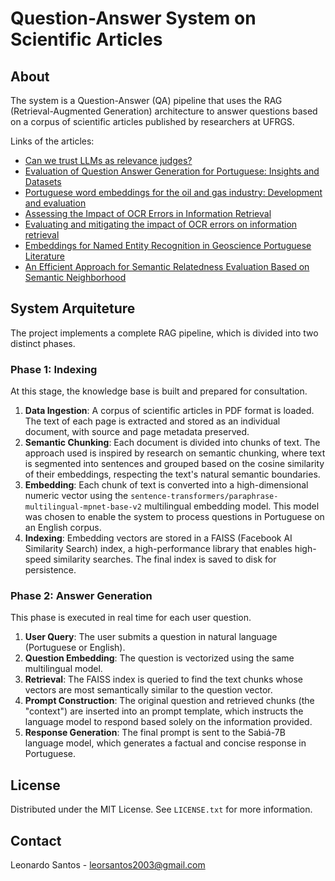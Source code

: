 # Question-Answer System on Scientific Articles

## About

The system is a Question-Answer (QA) pipeline that uses the RAG (Retrieval-Augmented Generation) architecture to answer questions based on a corpus of scientific articles published by researchers at UFRGS.

Links of the articles:

* [Can we trust LLMs as relevance judges?](https://sol.sbc.org.br/index.php/sbbd/article/view/30724)
* [Evaluation of Question Answer Generation for Portuguese: Insights and Datasets](https://aclanthology.org/2024.findings-emnlp.306.pdf)
* [Portuguese word embeddings for the oil and gas industry: Development and evaluation](https://www.sciencedirect.com/science/article/abs/pii/S0166361520305819)
* [Assessing the Impact of OCR Errors in Information Retrieval](https://link.springer.com/chapter/10.1007/978-3-030-45442-5_13)
* [Evaluating and mitigating the impact of OCR errors on information retrieval](https://link.springer.com/article/10.1007/s00799-023-00345-6)
* [Embeddings for Named Entity Recognition in Geoscience Portuguese Literature](https://aclanthology.org/2020.lrec-1.568.pdf)
* [An Efficient Approach for Semantic Relatedness Evaluation Based on Semantic Neighborhood](https://ieeexplore.ieee.org/document/8995302)

## System Arquiteture

The project implements a complete RAG pipeline, which is divided into two distinct phases.

### Phase 1: Indexing

At this stage, the knowledge base is built and prepared for consultation.

1. **Data Ingestion**: A corpus of scientific articles in PDF format is loaded. The text of each page is extracted and stored as an individual document, with source and page metadata preserved.
2. **Semantic Chunking**: Each document is divided into chunks of text. The approach used is inspired by research on semantic chunking, where text is segmented into sentences and grouped based on the cosine similarity of their embeddings, respecting the text's natural semantic boundaries.
3. **Embedding**: Each chunk of text is converted into a high-dimensional numeric vector using the `sentence-transformers/paraphrase-multilingual-mpnet-base-v2` multilingual embedding model. This model was chosen to enable the system to process questions in Portuguese on an English corpus.
4. **Indexing**: Embedding vectors are stored in a FAISS (Facebook AI Similarity Search) index, a high-performance library that enables high-speed similarity searches. The final index is saved to disk for persistence.

### Phase 2: Answer Generation

This phase is executed in real time for each user question.

1. **User Query**: The user submits a question in natural language (Portuguese or English).
2. **Question Embedding**: The question is vectorized using the same multilingual model.
3. **Retrieval**: The FAISS index is queried to find the text chunks whose vectors are most semantically similar to the question vector.
4. **Prompt Construction**: The original question and retrieved chunks (the "context") are inserted into an prompt template, which instructs the language model to respond based solely on the information provided.
5. **Response Generation**: The final prompt is sent to the Sabiá-7B language model, which generates a factual and concise response in Portuguese.

## License

Distributed under the MIT License. See `LICENSE.txt` for more information.

## Contact

Leonardo Santos - <leorsantos2003@gmail.com>
